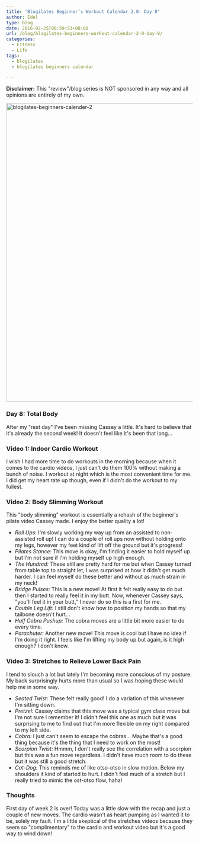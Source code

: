 ```yaml
---
title: 'Blogilates Beginner’s Workout Calendar 2.0: Day 8'
author: Edel
type: blog
date: 2016-02-25T06:59:53+00:00
url: /blog/blogilates-beginners-workout-calendar-2-0-day-8/
categories:
  - Fitness
  - Life
tags:
  - blogilates
  - blogilates beginners calendar

---
```

**Disclaimer:** This "review"/blog series is NOT sponsored in any way and all opinions are entirely of my own.

<a href="http://scattered.me/wp-content/uploads/2016/02/blogilates-beginners-calender-2.png" rel="attachment wp-att-11076"><img src="http://scattered.me/wp-content/uploads/2016/02/blogilates-beginners-calender-2-1024x806.png" alt="blogilates-beginners-calender-2" width="1024" height="806" class="alignnone size-large wp-image-11076" srcset="http://erzadel.net/blog/wp-content/uploads/2016/02/blogilates-beginners-calender-2-1024x806.png 1024w, http://erzadel.net/blog/wp-content/uploads/2016/02/blogilates-beginners-calender-2-300x236.png 300w, http://erzadel.net/blog/wp-content/uploads/2016/02/blogilates-beginners-calender-2-768x604.png 768w" sizes="(max-width: 1024px) 100vw, 1024px" /></a>

### Day 8: Total Body

After my "rest day" I've been missing Cassey a little. It's hard to believe that it's already the second week! It doesn't feel like it's been that long...

### Video 1: Indoor Cardio Workout

I wish I had more time to do workouts in the morning because when it comes to the cardio videos, I just can't do them 100% without making a bunch of noise. I workout at night which is the most convenient time for me. I did get my heart rate up though, even if I didn't do the workout to my fullest.

<div class="flex-video">
</div>

### Video 2: Body Slimming Workout

This "body slimming" workout is essentially a rehash of the beginner's pilate video Cassey made. I enjoy the better quality a lot!

<div class="flex-video">
</div>

  * _Roll Ups:_ I'm slowly working my way up from an assisted to non-assisted roll up! I can do a couple of roll ups now without holding onto my legs, however my feet kind of lift off the ground but it's progress!
  * _Pilates Stance:_ This move is okay, I'm finding it easier to hold myself up but I'm not sure if I'm holding myself up high enough.
  * _The Hundred:_ These still are pretty hard for me but when Cassey turned from table top to straight let, I was surprised at how it didn't get much harder. I can feel myself do these better and without as much strain in my neck!
  * _Bridge Pulses:_ This is a new move! At first it felt really easy to do but then I started to really feel it in my butt. Now, whenever Cassey says, "you'll feel it in your butt," I never do so this is a first for me.
  * _Double Leg Lift:_ I still don't know how to position my hands so that my tailbone doesn't hurt...
  * _Half Cobra Pushup:_ The cobra moves are a little bit more easier to do every time.
  * _Parachuter:_ Another new move! This move is cool but I have no idea if I'm doing it right. I feels like I'm lifting my body up but again, is it high enough? I don't know.

### Video 3: Stretches to Relieve Lower Back Pain

I tend to slouch a lot but lately I'm becoming more conscious of my posture. My back surprisingly hurts more than usual so I was hoping these would help me in some way.

<div class="flex-video">
</div>

  * _Seated Twist:_ These felt really good! I do a variation of this whenever I'm sitting down.
  * _Pretzel:_ Cassey claims that this move was a typical gym class move but I'm not sure I remember it! I didn't feel this one as much but it was surprising to me to find out that I'm more flexible on my right compared to my left side.
  * _Cobra:_ I just can't seem to escape the cobras... Maybe that's a good thing because it's the thing that I need to work on the most!
  * _Scorpion Twist:_ Hmmm, I don't really see the correlation with a scorpion but this was a fun move regardless. I didn't have much room to do these but it was still a good stretch.
  * _Cat-Dog:_ This reminds me of like otso-otso in slow motion. Below my shoulders it kind of started to hurt. I didn't feel much of a stretch but I really tried to mimic the ost-otso flow, haha!

### Thoughts

First day of week 2 is over! Today was a little slow with the recap and just a couple of new moves. The cardio wasn't as heart pumping as I wanted it to be, solely my fault. I'm a little skeptical of the stretches videos because they seem so "complimentary" to the cardio and workout video but it's a good way to wind down!


